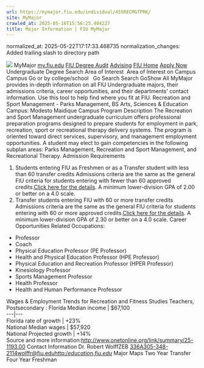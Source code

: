 ```yaml
---
url: https://mymajor.fiu.edu/individual/455RECMGTPRK/
site: MyMajor
crawled_at: 2025-05-16T15:56:25.404227
title: Major Information | FIU MyMajor
---
```

normalized_at: 2025-05-22T17:17:33.468735
normalization_changes: Added trailing slash to directory path

![](https://mymajor.fiu.edu/assets/logo-T4VPR2BI.png)
MyMajor
[my.fiu.edu](https://my.fiu.edu/)
[FIU Degree Audit](https://dasa.fiu.edu/all-departments/advising/panther-success-hub/panther-degree-audit/)
[Advising](https://advising.fiu.edu)
[FIU Home](https://www.fiu.edu/)
[Apply Now](https://admissions.fiu.edu/)
Undergraduate Degree Search
Area of Interest
​
Area of Interest
on
Campus
​
Campus
Go
or by college/school
​
​
Go
Search
Search
GoShow All
MyMajor provides in-depth information on all FIU Undergraduate majors, their admissions criteria, career opportunities, and their departments' contact information. Use this tool to help find where you fit at FIU.
Recreation and Sport Management - Parks Management,
BS
Arts, Sciences & Education
Campus:
Modesto Maidique Campus
Program Description
The Recreation and Sport Management undergraduate curriculum offers professional preparation programs designed to prepare students for employment in park, recreation, sport or recreational therapy delivery systems. The program is oriented toward direct services, supervisory, and management employment opportunities. A student may elect to gain competencies in the following subplan areas: Parks Management, Recreation and Sport Management, and Recreational Therapy.
Admission Requirements
1. Students entering FIU as Freshmen or as a Transfer student with less than 60 transfer credits
Admissions criteria are the same as the general FIU criteria for students entering with fewer than 60 approved credits.[Click here for the details](http://admissions.fiu.edu/apply/freshman/).
A minimum lower-division GPA of 2.00 or better on a 4.0 scale.
2. Transfer students entering FIU with 60 or more transfer credits
Admissions criteria are the same as the general FIU criteria for students entering with 60 or more approved credits.[Click here for the details](http://admissions.fiu.edu/apply/transfer/).
A minimum lower-division GPA of 2.30 or better on a 4.0 scale.
Career Opportunities
Related Occupations:
  * Professor
  * Coach
  * Physical Education Professor (PE Professor)
  * Health and Physical Education Professor (HPE Professor)
  * Physical Education and Recreation Professor (HPER Professor)
  * Kinesiology Professor
  * Sports Management Professor
  * Health Professor
  * Health and Human Performance Professor


Wages & Employment Trends for Recreation and Fitness Studies Teachers, Postsecondary :
Florida Median income | $67,100  
---|---  
Florida rate of growth | +23%  
National Median wages | $57,920  
National Projected growth | +14%  
Source and more information:<http://www.onetonline.org/link/summary/25-1193.00>
Contact Information
Dr. Robert WolffZEB 336A305-348-2114wolffr@fiu.edu[http:/_education.fiu.edu_](http://education.fiu.edu/)
Major Maps
Two Year Transfer
Four Year Freshman
